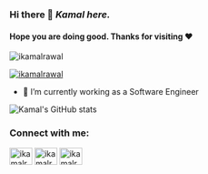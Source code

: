 ### Hi there 👋 <i>Kamal here.</i>
####  Hope you are doing good. Thanks for visiting ❤️

<p align="left"> <img src="https://komarev.com/ghpvc/?username=ikamalrawal&label=Profile%20views&color=0e75b6&style=flat" alt="ikamalrawal" /> </p>

<p align="left"> <a href="https://twitter.com/ikamalrawal" target="blank"><img src="https://img.shields.io/twitter/follow/ikamalrawal?logo=twitter&style=for-the-badge" alt="ikamalrawal" /></a> </p>


<!--
**ikamalrawal/ikamalrawal** is a ✨ _special_ ✨ repository because its `README.md` (this file) appears on your GitHub profile.

Here are some ideas to get you started:

- 🔭 I’m currently working on ...
- 🌱 I’m currently learning ...
- 👯 I’m looking to collaborate on ...
- 🤔 I’m looking for help with ...
- 💬 Ask me about ...
- 📫 How to reach me: ...
- 😄 Pronouns: ...
- ⚡ Fun fact: ...
-->
- 🔭 I’m currently working as a Software Engineer


![Kamal's GitHub stats](https://github-readme-stats.vercel.app/api?username=ikamalrawal&count_private=true&show_icons=true&theme=bear)

<h3 align="left">Connect with me:</h3>
<p align="left">
<a href= "https://twitter.com/ikamalrawal" target="_blank"><img align="center" src="https://raw.githubusercontent.com/rahuldkjain/github-profile-readme-generator/master/src/images/icons/Social/twitter.svg" alt="ikamalrawal" height="30" width="40" /></a>
<a href="https://www.linkedin.com/in/ikamalrawal" target="_blank"><img align="center" src="https://raw.githubusercontent.com/rahuldkjain/github-profile-readme-generator/master/src/images/icons/Social/linked-in-alt.svg" alt="ikamalrawal" height="30" width="40" /></a>
<a href="https://instagram.com/ikamalrawal" target="blank"><img align="center" src="https://raw.githubusercontent.com/rahuldkjain/github-profile-readme-generator/master/src/images/icons/Social/instagram.svg" alt="ikamalrawal" height="30" width="40" /></a>
</p>
